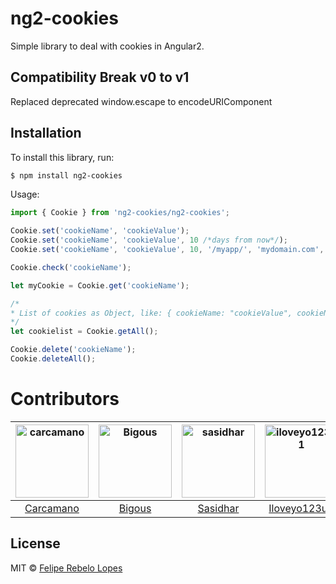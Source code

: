 

# ng2-cookies

Simple library to deal with cookies in Angular2.

## Compatibility Break v0 to v1

Replaced deprecated window.escape to encodeURIComponent


## Installation

To install this library, run:

```bash
$ npm install ng2-cookies
```

Usage:

```typescript
import { Cookie } from 'ng2-cookies/ng2-cookies';

Cookie.set('cookieName', 'cookieValue');
Cookie.set('cookieName', 'cookieValue', 10 /*days from now*/);
Cookie.set('cookieName', 'cookieValue', 10, '/myapp/', 'mydomain.com', true /* https only */ );

Cookie.check('cookieName'); 

let myCookie = Cookie.get('cookieName');

/*
* List of cookies as Object, like: { cookieName: "cookieValue", cookieName2: "cookieValue2" ... etc }
*/
let cookielist = Cookie.getAll();

Cookie.delete('cookieName');
Cookie.deleteAll();

```


# Contributors
[<img alt="carcamano" src="https://avatars.githubusercontent.com/u/11354012?v=3&s=117" width="117">](https://github.com/carcamano) |[<img alt="Bigous" src="https://avatars.githubusercontent.com/u/6886560?v=3&s=117" width="117">](https://github.com/bigous) |[<img alt="sasidhar" src="https://avatars.githubusercontent.com/u/897339?v=3&s=117" width="117">](https://github.com/sasidhar) |[<img alt="iloveyo123u1" src="https://avatars.githubusercontent.com/u/6580897?v=3&s=117" width="117">](https://github.com/iloveyo123u1) |[<img alt="etwillbefine" src="https://avatars.githubusercontent.com/u/6608072?v=3&s=117" width="117">](https://github.com/etwillbefine) |[<img alt="josx" src="https://avatars.githubusercontent.com/u/791137?v=3&s=117" width="117">](https://github.com/josx) |[<img alt="tyxz" src="https://avatars2.githubusercontent.com/u/7293989?v=3&s=117" width="117">](https://github.com/tyxz) |
:---: |:---: |:---: |:---: |:---: |:---: |:---: |
[Carcamano](https://github.com/carcamano) |[Bigous](https://github.com/bigous) |[Sasidhar](https://github.com/sasidhar) |[Iloveyo123u1](https://github.com/iloveyo123u1) |[Etwillbefine](https://github.com/etwillbefine) |[Josx](https://github.com/josx)|[Tyx](https://github.com/tyxz) |

## License
MIT © [Felipe Rebelo Lopes](http://github.com/carcamano)

